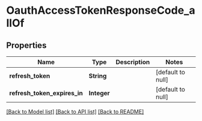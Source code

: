 # OauthAccessTokenResponseCode_allOf
## Properties

Name | Type | Description | Notes
------------ | ------------- | ------------- | -------------
**refresh\_token** | **String** |  | [default to null]
**refresh\_token\_expires\_in** | **Integer** |  | [default to null]

[[Back to Model list]](../README.md#documentation-for-models) [[Back to API list]](../README.md#documentation-for-api-endpoints) [[Back to README]](../README.md)

